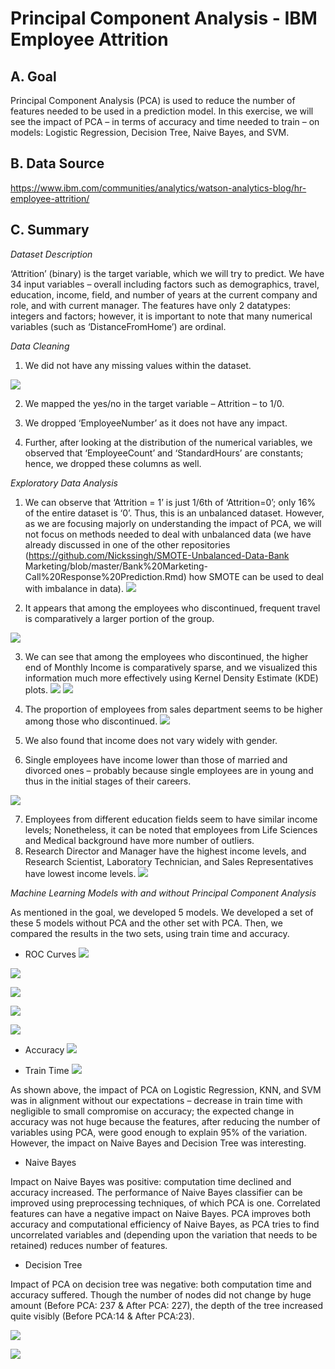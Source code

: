 # Principal Component Analysis - IBM Employee Attrition

## A. Goal
Principal Component Analysis (PCA) is used to reduce the number of features needed to be used in a prediction model. In this exercise, we will see the impact of PCA – in terms of accuracy and time needed to train – on models: Logistic Regression, Decision Tree, Naive Bayes, and SVM.

## B. Data Source
https://www.ibm.com/communities/analytics/watson-analytics-blog/hr-employee-attrition/

## C. Summary
_Dataset Description_

‘Attrition’ (binary) is the target variable, which we will try to predict. We have 34 input variables – overall including factors such as demographics, travel, education, income, field, and number of years at the current company and role, and with current manager. The features have only 2 datatypes: integers and factors; however, it is important to note that many numerical variables (such as ‘DistanceFromHome’) are ordinal.

_Data Cleaning_

1. We did not have any missing values within the dataset.

![](PCA%20Images/MissingValues.png)

2. We mapped the yes/no in the target variable – Attrition – to 1/0.

3. We dropped ‘EmployeeNumber’ as it does not have any impact.

4. Further, after looking at the distribution of the numerical variables, we observed that ‘EmployeeCount’ and ‘StandardHours’ are constants; hence, we dropped these columns as well.

_Exploratory Data Analysis_

1. We can observe that ‘Attrition = 1’ is just 1/6th of ‘Attrition=0’; only 16% of the entire dataset is ‘0’. Thus, this is an unbalanced dataset. However, as we are focusing majorly on understanding the impact of PCA, we will not focus on methods needed to deal with unbalanced data (we have already discussed in one of the other repositories (https://github.com/Nickssingh/SMOTE-Unbalanced-Data-Bank Marketing/blob/master/Bank%20Marketing-Call%20Response%20Prediction.Rmd) how SMOTE can be used to deal with imbalance in data).
![](PCA%20Images/Attrition.png)

2. It appears that among the employees who discontinued, frequent travel is comparatively a larger portion of the group.

![](PCA%20Images/Travel.png)

3. We can see that among the employees who discontinued, the higher end of Monthly Income is comparatively sparse, and we visualized this information much more effectively using Kernel Density Estimate (KDE) plots.
![](PCA%20Images/Monthly_Income_Distribution.png)
![](PCA%20Images/Monthly_Income_KDE.png)


4. The proportion of employees from sales department seems to be higher among those who discontinued.
![](PCA%20Images/Department.png)


5. We also found that income does not vary widely with gender.
6. Single employees have income lower than those of married and divorced ones – probably because single employees are in young and thus in the initial stages of their careers.

![](PCA%20Images/Gender_and%20Marital_Income.png)


7. Employees from different education fields seem to have similar income levels; Nonetheless, it can be noted that employees from Life Sciences and Medical background have more number of outliers.
8. Research Director and Manager have the highest income levels, and Research Scientist, Laboratory Technician, and Sales Representatives have lowest income levels.
![](PCA%20Images/Education_and_Job_Role_Income.png)


_Machine Learning Models with and without Principal Component Analysis_

As mentioned in the goal, we developed 5 models. We developed a set of these 5 models without PCA and the other set with PCA. Then, we compared the results in the two sets, using train time and accuracy.

- ROC Curves
![](PCA%20Images/LogisticRegression.png)

![](PCA%20Images/DecisionTree.png)

![](PCA%20Images/KNN.png)

![](PCA%20Images/NaiveBayes.png)

![](PCA%20Images/SVM.png)


- Accuracy
![](PCA%20Images/Accuracy.png)

- Train Time
![](PCA%20Images/Train%20Time.png)

As shown above, the impact of PCA on Logistic Regression, KNN, and SVM was in alignment without our expectations – decrease in train time with negligible to small compromise on accuracy; the expected change in accuracy was not huge because the features, after reducing the number of variables using PCA, were good enough to explain 95% of the variation. However, the impact on Naive Bayes and Decision Tree was interesting.


- Naive Bayes

Impact on Naive Bayes was positive: computation time declined and accuracy increased. The performance of Naive Bayes classifier can be improved using preprocessing techniques, of which PCA is one. Correlated features can have a negative impact on Naive Bayes. PCA improves both accuracy and computational efficiency of Naive Bayes, as PCA tries to find uncorrelated variables and (depending upon the variation that needs to be retained) reduces number of features.


- Decision Tree

Impact of PCA on decision tree was negative: both computation time and accuracy suffered. Though the number of nodes did not change by huge amount (Before PCA: 237 & After PCA: 227), the depth of the tree increased quite visibly (Before PCA:14 & After PCA:23).

![](PCA%20Images/Tree_NoPCA.png)


![](PCA%20Images/Tree_PCA.png)
